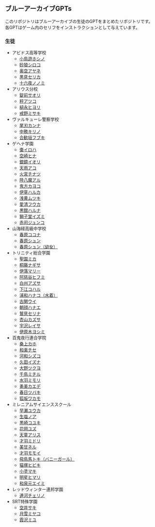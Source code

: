 ## ブルーアーカイブGPTs
このリポジトリはブルーアーカイブの生徒のGPTをまとめたリポジトリです。  
各GPTはゲーム内のセリフをインストラクションとして与えています。
### 生徒
- アビドス高等学校
	- [小鳥遊ホシノ](https://chat.openai.com/g/g-JxqrnLyXl-xiao-niao-you-hosino)
	- [砂狼シロコ](https://chat.openai.com/g/g-KKR9gE6kW-sha-lang-siroko)
 	- [奥空アヤネ](https://chat.openai.com/g/g-534J499AZ-ao-kong-ayane)
	- [黒見セリカ](https://chat.openai.com/g/g-hjQRz87Zv-hei-jian-serika)
 	- [十六夜ノノミ](https://chat.openai.com/g/g-IFYA5Eq6L-shi-liu-ye-nonomi)
- アリウス分校
	- [錠前サオリ](https://chat.openai.com/g/g-m7XHgQ56X-ding-qian-saori)
 	- [秤アツコ](https://chat.openai.com/g/g-2f1pMCeU7-cheng-atuko)
  	- [槌永ヒヨリ](https://chat.openai.com/g/g-PccJI3BhX-chui-yong-hiyori)
  	- [戒野ミサキ](https://chat.openai.com/g/g-NoaYVTERB-jie-ye-misaki)
- ヴァルキューレ警察学校
	- [尾刃カンナ](https://chat.openai.com/g/g-a6SGloBDA-wei-ren-kanna)
 	- [中務キリノ](https://chat.openai.com/g/g-G1M3J0kcl-zhong-wu-kirino)
	- [合歓垣フブキ](https://chat.openai.com/g/g-Dmn2MIPCS-he-huan-yuan-hubuki) 
- ゲヘナ学園
	- [棗イロハ](https://chat.openai.com/g/g-wv0MWaMJo-zao-iroha)
 	- [空崎ヒナ](https://chat.openai.com/g/g-1m9VDhb2s-kong-qi-hina)
	- [銀鏡イオリ](https://chat.openai.com/g/g-mthmtSed2-yin-jing-iori)
	- [天雨アコ](https://chat.openai.com/g/g-SihFblrMx-tian-yu-ako)
 	- [火宮チナツ](https://chat.openai.com/g/g-P4mpjfCr9-huo-gong-tinatu)
 	- [陸八魔アル](https://chat.openai.com/g/g-IT8AclQWg-lu-ba-mo-aru)
  	- [鬼方カヨコ](https://chat.openai.com/g/g-SWSkssXt2-gui-fang-kayoko)
  	- [伊草ハルカ](https://chat.openai.com/g/g-VgtfgscSB-yi-cao-haruka)
	- [浅黄ムツキ](https://chat.openai.com/g/g-S4USVcz2v-qian-huang-mutuki)
 	- [愛清フウカ](https://chat.openai.com/g/g-2v0W0p8Gm-ai-qing-huuka)
  	- [黒舘ハルナ](https://chat.openai.com/g/g-62hvYxUNv-hei-guan-haruna)
  	- [獅子堂イズミ](https://chat.openai.com/g/g-PkDnhL72W-shi-zi-tang-izumi)
  	- [赤司ジュンコ](https://chat.openai.com/g/g-whwx2QAUY-chi-si-ziyunko)
- 山海経高級中学校
	- [春原ココナ](https://chat.openai.com/g/g-KoiKSE77a-chun-yuan-kokona)
 	- [春原シュン](https://chat.openai.com/g/g-O0Gc13xMK-chun-yuan-siyun)
	- [春原シュン（幼女）](https://chat.openai.com/g/g-PLvFWwkVC-chun-yuan-siyun)
- トリニティ総合学園
	- [聖園ミカ](https://chat.openai.com/g/g-BvoSGLDLH-sheng-yuan-mika)
 	- [桐藤ナギサ](https://chat.openai.com/g/g-T6jjROWGb-tong-teng-nagisa)
	- [伊落マリー](https://chat.openai.com/g/g-h65yt5S0w-yi-luo-mari)
	- [阿慈谷ヒフミ](https://chat.openai.com/g/g-sHvwwXlD0-a-ci-gu-hihumi)
	- [白州アズサ](https://chat.openai.com/g/g-pT7eY62W3-bai-zhou-azusa)
	- [下江コハル](https://chat.openai.com/g/g-Km2wmW0Px-xia-jiang-koharu)
	- [浦和ハナコ（水着）](https://chat.openai.com/g/g-Kmh6ec7Ox-pu-he-hanako)
 	- [古関ウイ](https://chat.openai.com/g/g-Ye06CxB2y-gu-guan-ui)
  	- [朝顔ハナエ](https://chat.openai.com/g/g-Wy4mDlCAa-zhao-yan-hanae)
  	- [鷲見セリナ](https://chat.openai.com/g/g-T3XpNwPzb-jiu-jian-serina)
	- [杏山カズサ](https://chat.openai.com/g/g-bCIYCNpyf-xing-shan-kazusa)
	- [宇沢レイサ](https://chat.openai.com/g/g-R0WQ2HAx5-yu-ze-reisa)
 	- [伊原木ヨシミ](https://chat.openai.com/g/g-2ew4j5VNH-yi-yuan-mu-yosimi)
- 百鬼夜行連合学院
	- [桑上カホ](https://chat.openai.com/g/g-wWkXHdIEP-sang-shang-kaho)
	- [和楽チセ](https://chat.openai.com/g/g-DqW7kPMhl-he-le-tise)
 	- [河和シズコ](https://chat.openai.com/g/g-1sHLqhzPW-he-he-sizuko)
	- [久田イズナ](https://chat.openai.com/g/g-0aFTSJNBt-jiu-tian-izuna)
 	- [大野ツクヨ](https://chat.openai.com/g/g-geqnK1si2-da-ye-tukuyo)
 	- [千鳥ミチル](https://chat.openai.com/g/g-8zCvVchxl-qian-niao-mitiru)
  	- [水羽ミモリ](https://chat.openai.com/g/g-VeoL718Qn-shui-yu-mimori)
  	- [勇美カエデ](https://chat.openai.com/g/g-Dv7JxAI3F-yong-mei-kaede)
  	- [春日ツバキ](https://chat.openai.com/g/g-mFI4jChqw-chun-ri-tubaki)
  	- [狐坂ワカモ](https://chat.openai.com/g/g-eHtK8lRkF-hu-ban-wakamo)
- ミレニアムサイエンススクール
	- [早瀬ユウカ](https://chat.openai.com/g/g-8MI3MJpOg-zao-lai-yuuka)
 	- [生塩ノア](https://chat.openai.com/g/g-2oN3hSxQb-sheng-yan-noa)
	- [黒崎コユキ](https://chat.openai.com/g/g-7P9Hj2yCe-hei-qi-koyuki)
	- [花岡ユズ](https://chat.openai.com/g/g-EauHEQnl2-hua-gang-yuzu)
	- [天童アリス](https://chat.openai.com/g/g-WTrM167Sz-tian-tong-arisu)
	- [才羽ミドリ](https://chat.openai.com/g/g-kMIDdIlMc-cai-yu-midori)
 	- [美甘ネル](https://chat.openai.com/g/g-a9xKp5MV7-mei-gan-neru)
	- [才羽モモイ](https://chat.openai.com/g/g-5KodNwSuG-cai-yu-momoi)
	- [飛鳥馬トキ（バニーガール）](https://chat.openai.com/g/g-vbFA9RV8C-fei-niao-ma-toki)
	- [猫塚ヒビキ](https://chat.openai.com/g/g-NdI0LUUq9-mao-zhong-hibiki)
 	- [小塗マキ](https://chat.openai.com/g/g-P3AR4qsfg-xiao-tu-maki)
	- [明星ヒマリ](https://chat.openai.com/g/g-Tcplj9N0X-ming-xing-himari)
 	- [和泉元エイミ](https://chat.openai.com/g/g-wAkt9BJqu-he-quan-yuan-eimi)
- レッドウィンター連邦学園
	- [連河チェリノ](https://chat.openai.com/g/g-5UpfT0WOQ-lian-he-tierino) 
- SRT特殊学園
    - [空井サキ](https://chat.openai.com/g/g-i5rwCRoR7-kong-jing-saki)
    - [月雪ミヤコ](https://chat.openai.com/g/g-aMzMNGH7J-yue-xue-miyako)
    - [霞沢ミユ](https://chat.openai.com/g/g-XUaNnRFeF-xia-ze-miyu)
